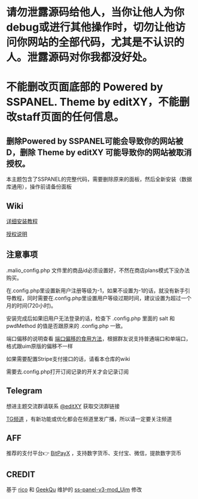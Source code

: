 # 请勿泄露源码给他人，当你让他人为你debug或进行其他操作时，切勿让他访问你网站的全部代码，尤其是不认识的人。泄露源码对你我都没好处。
# 不能删改页面底部的 Powered by SSPANEL. Theme by editXY，不能删改staff页面的任何信息。
## 删除Powered by SSPANEL可能会导致你的网站被D，删除 Theme by editXY 可能导致你的网站被取消授权。

本主题包含了SSPANEL的完整代码，需要删除原来的面板，然后全新安装（数据库通用），操作前请备份面板

## Wiki
[详细安装教程](https://gitlab.com/maxitio/malio-theme-for-sspanel/wikis/详细安装教程)

[授权说明](https://gitlab.com/maxitio/malio-theme-for-sspanel/wikis/授权说明)

## 注意事项
.malio_config.php 文件里的商品id必须设置好，不然在商店plans模式下没办法购买。

在.config.php里设置新用户注册等级为-1，如果不设置为-1的话，就没有新手引导教程，同时需要在.config.php里设置用户等级过期时间，建议设置为超过一个月的时间(720小时)。

安装完成后如果旧用户无法登录的话，检查下 .config.php 里面的 salt 和 pwdMethod 的值是否跟原来的 .config.php 一致。

端口偏移的说明查看 [端口偏移的食用方法](https://678765.xyz/2019/2.html)，根据群友说支持普通端口和单端口，格式跟uim原版的偏移不一样

如果需要配置Stripe支付接口的话，请看本仓库的wiki

需要去.config.php打开订阅记录的开关才会记录订阅

## Telegram
想进主题交流群请联系 [@editXY](https://t.me/editXY) 获取交流群链接

[TG频道](https://t.me/malio_for_sspanel) ，有新功能或优化都会在频道里发广播，所以请一定要关注频道

## AFF
推荐的支付平台👉 [BitPayX](https://merchants.mugglepay.com/user/register?ref=MP8DF1B016220D) ，支持数字货币、支付宝、微信，提款数字货币

## CREDIT
基于 [rico](https://github.com/rico93) 和 [GeekQu](https://github.com/GeekQu) 维护的 [ss-panel-v3-mod_Uim](https://github.com/rico93/ss-panel-v3-mod_Uim) 修改


